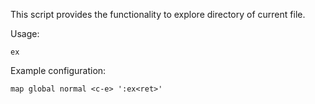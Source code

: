 This script provides the functionality to explore directory of current file.

Usage:

```
ex
```

Example configuration:

```
map global normal <c-e> ':ex<ret>'
```
